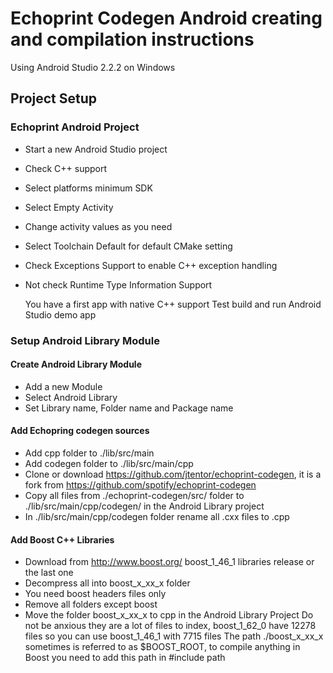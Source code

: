 # Echoprint Codegen Android creating and compilation instructions

Using Android Studio 2.2.2 on Windows

## Project Setup

### Echoprint Android Project

- Start a new Android Studio project
- Check C++ support
- Select platforms minimum SDK
- Select Empty Activity
- Change activity values as you need
- Select Toolchain Default for default CMake setting
- Check Exceptions Support to enable C++ exception handling
- Not check Runtime Type Information Support

  You have a first app with native C++ support
  Test build and run Android Studio demo app 

### Setup Android Library Module

#### Create Android Library Module

- Add a new Module
- Select Android Library
- Set Library name, Folder name and Package name

#### Add Echopring codegen sources

- Add cpp folder to ./lib/src/main
- Add codegen folder to ./lib/src/main/cpp
- Clone or download https://github.com/jtentor/echoprint-codegen, it is a fork from https://github.com/spotify/echoprint-codegen
- Copy all files from ./echoprint-codegen/src/ folder to ./lib/src/main/cpp/codegen/ in the Android Library project
- In ./lib/src/main/cpp/codegen folder rename all .cxx files to .cpp

#### Add Boost C++ Libraries

- Download from http://www.boost.org/ boost_1_46_1 libraries release or the last one 
- Decompress all into boost_x_xx_x folder
- You need boost headers files only
- Remove all folders except boost
- Move the folder boost_x_xx_x to cpp in the Android Library Project
  Do not be anxious they are a lot of files to index, boost_1_62_0 have 12278 files so you can use boost_1_46_1 with 7715 files
  The path ./boost_x_xx_x sometimes is referred to as $BOOST_ROOT, to compile anything in Boost you need to add this path in #include path
